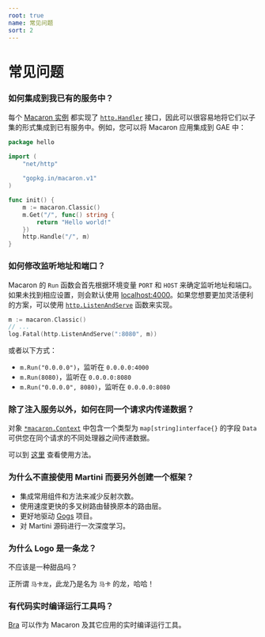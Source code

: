 ```yaml
---
root: true
name: 常见问题
sort: 2
---
```


# 常见问题

### 如何集成到我已有的服务中？

每个 [Macaron 实例](/docs/intro/core_concepts#macaron-%E5%AE%9E%E4%BE%8B) 都实现了 [`http.Handler`](https://gowalker.org/net/http#Handler) 接口，因此可以很容易地将它们以子集的形式集成到已有服务中。例如，您可以将 Macaron 应用集成到 GAE 中：

```go
package hello

import (
	"net/http"
	
	"gopkg.in/macaron.v1"
)

func init() {
	m := macaron.Classic()
	m.Get("/", func() string {
		return "Hello world!"
	})
	http.Handle("/", m)
}
```

### 如何修改监听地址和端口？

Macaron 的 `Run` 函数会首先根据环境变量 `PORT` 和 `HOST` 来确定监听地址和端口。如果未找到相应设置，则会默认使用 [localhost:4000](http://localhost:4000)。如果您想要更加灵活便利的方案，可以使用 [`http.ListenAndServe`](https://gowalker.org/net/http#ListenAndServe) 函数来实现。

```go
m := macaron.Classic()
// ...
log.Fatal(http.ListenAndServe(":8080", m))
```

或者以下方式：

- `m.Run("0.0.0.0")`，监听在 `0.0.0.0:4000`
- `m.Run(8080)`，监听在 `0.0.0.0:8080`
- `m.Run("0.0.0.0", 8080)`，监听在 `0.0.0.0:8080`

### 除了注入服务以外，如何在同一个请求内传递数据？

对象 [`*macaron.Context`](https://gowalker.org/github.com/Unknwon/macaron#Context) 中包含一个类型为 `map[string]interface{}` 的字段 `Data` 可供您在同个请求的不同处理器之间传递数据。

可以到 [这里](../middlewares/routing#%E9%AB%98%E7%BA%A7%E8%B7%AF%E7%94%B1%E5%AE%9A%E4%B9%89) 查看使用方法。


### 为什么不直接使用 Martini 而要另外创建一个框架？

- 集成常用组件和方法来减少反射次数。
- 使用速度更快的多叉树路由替换原本的路由层。
- 更好地驱动 [Gogs](http://gogs.io) 项目。
- 对 Martini 源码进行一次深度学习。

### 为什么 Logo 是一条龙？

不应该是一种甜品吗？

正所谓 `马卡龙`，此龙乃是名为 `马卡` 的龙，哈哈！

### 有代码实时编译运行工具吗？

[Bra](https://github.com/Unknwon/bra) 可以作为 Macaron 及其它应用的实时编译运行工具。
